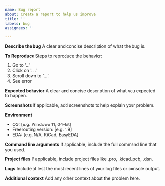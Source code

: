 ```yaml
---
name: Bug report
about: Create a report to help us improve
title: ''
labels: bug
assignees: ''

---
```


**Describe the bug**
A clear and concise description of what the bug is.

**To Reproduce**
Steps to reproduce the behavior:
1. Go to '...'
2. Click on '....'
3. Scroll down to '....'
4. See error

**Expected behavior**
A clear and concise description of what you expected to happen.

**Screenshots**
If applicable, add screenshots to help explain your problem.

**Environment**
 - OS: [e.g. Windows 11, 64-bit]
 - Freerouting version: [e.g. 1.9]
 - EDA: [e.g. N/A, KiCad, EasyEDA]

**Command line arguments**
If applicable, include the full command line that you used.

**Project files**
If applicable, include project files like .pro, .kicad_pcb, .dsn.

**Logs**
Include at lest the most recent lines of your log files or console output.

**Additional context**
Add any other context about the problem here.
